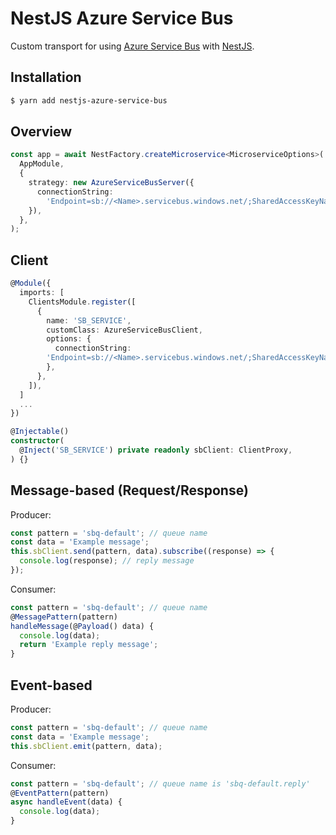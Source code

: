# NestJS Azure Service Bus

Custom transport for using [Azure Service Bus](https://azure.microsoft.com/en-us/services/service-bus) with [NestJS](https://nestjs.com).

## Installation

```bash
$ yarn add nestjs-azure-service-bus
```

## Overview

```typescript
const app = await NestFactory.createMicroservice<MicroserviceOptions>(
  AppModule,
  {
    strategy: new AzureServiceBusServer({
      connectionString:
        'Endpoint=sb://<Name>.servicebus.windows.net/;SharedAccessKeyName=<SharedAccessKeyName>;SharedAccessKey=<SharedAccessKey>',
    }),
  },
);
```

## Client

```typescript
@Module({
  imports: [
    ClientsModule.register([
      {
        name: 'SB_SERVICE',
        customClass: AzureServiceBusClient,
        options: {
          connectionString:
        'Endpoint=sb://<Name>.servicebus.windows.net/;SharedAccessKeyName=<SharedAccessKeyName>;SharedAccessKey=<SharedAccessKey>',
        },
      },
    ]),
  ]
  ...
})
```

```typescript
@Injectable()
constructor(
  @Inject('SB_SERVICE') private readonly sbClient: ClientProxy,
) {}
```

## Message-based (Request/Response)

Producer:

```typescript
const pattern = 'sbq-default'; // queue name
const data = 'Example message';
this.sbClient.send(pattern, data).subscribe((response) => {
  console.log(response); // reply message
});
```

Consumer:

```typescript
const pattern = 'sbq-default'; // queue name
@MessagePattern(pattern)
handleMessage(@Payload() data) {
  console.log(data);
  return 'Example reply message';
}
```

## Event-based

Producer:

```typescript
const pattern = 'sbq-default'; // queue name
const data = 'Example message';
this.sbClient.emit(pattern, data);
```

Consumer:

```typescript
const pattern = 'sbq-default'; // queue name is 'sbq-default.reply'
@EventPattern(pattern)
async handleEvent(data) {
  console.log(data);
}
```
